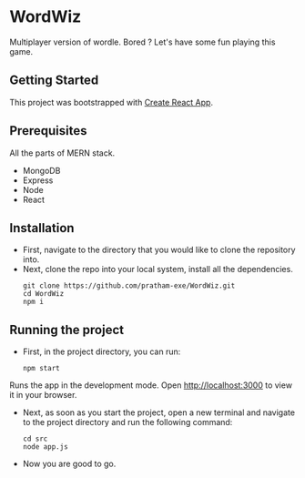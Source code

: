# WordWiz

Multiplayer version of wordle.
Bored ? Let's have some fun playing this game.

## Getting Started

This project was bootstrapped with [Create React App](https://github.com/facebook/create-react-app).

## Prerequisites

All the parts of MERN stack.
- MongoDB
- Express
- Node
- React

## Installation

- First, navigate to the directory that you would like to clone the repository into.
- Next, clone the repo into your local system, install all the dependencies.
  ```
  git clone https://github.com/pratham-exe/WordWiz.git
  cd WordWiz
  npm i
  ```

## Running the project 

- First, in the project directory, you can run:
  ```
  npm start
  ```
Runs the app in the development mode.
Open [http://localhost:3000](http://localhost:3000) to view it in your browser.
- Next, as soon as you start the project, open a new terminal and navigate to the project directory and run the following command:
  ```
  cd src
  node app.js
  ```
- Now you are good to go.
